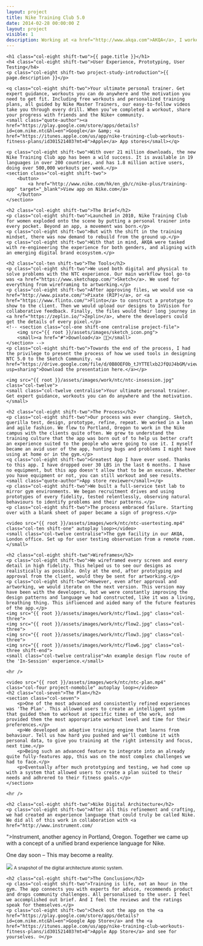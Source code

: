 ```yaml
---
layout: project
title: Nike Training Club 5.0
date: 2014-02-28 00:00:00 Z
layout: project
visible: 1
description: Working at <a href="http://www.akqa.com">AKQA</a>, I worked to rehaul the Nike Training experience. Our aim was to create a fitness experience for everybody, that can transcend cultures and guide users to greatness.
---
```


<div id="project-page" class="ntc-banner banner">
	<div class="heading-section">
	</div>
</div>

<div class="wrapper project-wrapper">
	
	<h1 class="col-eight shift-two">{{ page.title }}</h1>
	<h4 class="col-eight shift-two">User Experience, Prototyping, User Testing</h4>
	<p class="col-eight shift-two project-study-introduction">{{ page.description }}</p>

	<q class="col-eight shift-two">Your ultimate personal trainer. Get expert guidance, workouts you can do anywhere and the motivation you need to get fit. Including free workouts and personalized training plans, all guided by Nike Master Trainers, our easy-to-follow videos take you through every drill. When you’ve completed a workout, share your progress with friends and the Nike+ community.
	<small class="quote-author"><a href="https://play.google.com/store/apps/details?id=com.nike.ntc&hl=en">Google</a> &amp; <a href="https://itunes.apple.com/us/app/nike-training-club-workouts-fitness-plans/id301521403?mt=8">Apple</a> App stores</small></q>

	<p class="col-eight shift-two">With over 21 million downloads, the new Nike Training Club app has been a wild success. It is available in 19 languages in over 200 countries, and has 1.8 million active users, doing over 500,000 workouts per week.</p>
	<section class="col-eight shift-two">
		<button>
			<a href="http://www.nike.com/hk/en_gb/c/nike-plus/training-app" target="_blank">View app on Nike.com</a>
		</button>
	</section>

	<h2 class="col-eight shift-two">The Brief</h2>
	<p class="col-eight shift-two">Launched in 2010, Nike Training Club for women exploded onto the scene by putting a personal trainer into every pocket. Beyond an app, a movement was born.</p>
	<p class="col-eight shift-two">But with the shift in the training mindset, there was now demand to rebuild from the ground up.</p>
	<p class="col-eight shift-two">With that in mind, AKQA were tasked with re-engineering the experience for both genders, and aligning with an emerging digital brand ecosystem.</p>

	<h2 class="col-ten shift-two">The Tools</h2>
	<p class="col-eight shift-two">We used both digital and physical to solve problems with the NTC experience. Our main workflow tool go-to was <a href="https://www.sketchapp.com/">Sketch</a>. We used for everything from wireframing to artworking.</p>
	<p class="col-eight shift-two">After approving files, we would use <a href="http://www.pixate.com/">Pixate (RIP)</a>, or <a href="https://www.flinto.com/">Flinto</a> to construct a prototype to show to the client. Then we would upload our designs to InVision for collaborative feedback. Finally, the files would their long journey in <a href="https://zeplin.io/">Zeplin</a>, where the developers could get the details of every pixel.</p>
	<!-- <section class="col-one shift-one centralise project-file">
		<img src="{{ root }}/assets/images/sketch_icon.png">
		<small><a href="#">Download</a> 👍🏼</small>
	</section> -->
	<p class="col-eight shift-two">Towards the end of the process, I had the privilege to present the process of how we used tools in designing NTC 5.0 to the Sketch Community. <a href="https://drive.google.com/file/d/0B8OEFOb_tJYTTElxb2JfQUJ4bGM/view?usp=sharing">Download the presentation here.</a></p>

	<img src="{{ root }}/assets/images/work/ntc/ntc-insession.jpg" class="col-twelve">
	<small class="col-twelve centralise">Your ultimate personal trainer. Get expert guidance, workouts you can do anywhere and the motivation.</small>

	<h2 class="col-eight shift-two">The Process</h2>
	<p class="col-eight shift-two">Our process was ever changing. Sketch, guerilla test, design, prototype, refine, repeat. We worked in a lean and agile fashion. We flew to Portland, Oregon to work in the Nike campus with the clients quite often. We grew to understand the training culture that the app was born out of to help us better craft an experience suited to the people who were going to use it. I myself became an avid user of the app, hunting bugs and problems I might have using at home or in the gym.</p>
	<q class="col-eight shift-two">Greatest App I have ever used. Thanks to this app. I have dropped over 30 LBS in the last 6 months. I have no equipment, but this app doesn't allow that to be an excuse. Whether you have equipment or not, you can still workout and see results.
	<small class="quote-author">App store reviewer</small></q>
	<p class="col-eight shift-two">We built a full-service test lab to mirror gym environments. We began recruitment drives and using prototypes of every fidelity, tested relentlessly, observing natural behaviours to identify problems and their patterns.</p>
	<p class="col-eight shift-two">The process embraced failure. Starting over with a blank sheet of paper became a sign of progress.</p>

	<video src="{{ root }}/assets/images/work/ntc/ntc-usertesting.mp4" class="col-ten shift-one" autoplay loop></video>
	<small class="col-twelve centralise">The gym facility in our AKQA, London office. Set up for user testing observation from a remote room.</small>

	<h2 class="col-eight shift-two">Wireframes</h2>
	<p class="col-eight shift-two">We wireframed every screen and every detail in high fidelity. This helped us to see our designs as realistically as possible. Only at the end, after prototyping and approval from the client, would they be sent for artworking.</p>
	<p class="col-eight shift-two">However, even after approval and artworking, we would iterate on the next version. This version may have been with the developers, but we were constantly improving the design patterns and language we had constructed, like it was a living, breathing thing. This influenced and aided many of the future features of the app.</p>
	<img src="{{ root }}/assets/images/work/ntc/flow1.jpg" class="col-three">
	<img src="{{ root }}/assets/images/work/ntc/flow2.jpg" class="col-three">
	<img src="{{ root }}/assets/images/work/ntc/flow3.jpg" class="col-three">
	<img src="{{ root }}/assets/images/work/ntc/flow6.jpg" class="col-three shift-end">
	<small class="col-twelve centralise">An example design flow route of the 'In-Session' experience.</small>

	<hr />

	<video src="{{ root }}/assets/images/work/ntc/ntc-plan.mp4" class="col-four project-nomobile" autoplay loop></video>
	<h2 class="col-seven">The Plan</h2>
	<section class="col-seven">
		<p>One of the most advanced and consistently refined experiences was 'The Plan'. This allowed users to create an intelligent system that guided them to workout at specific times of the work, and provided them the most apporopriate workout level and time for their preferences.</p>
		<p>We developed an adaptive training engine that learns from behaviour. Tell us how hard you pushed and we’ll combine it with personal data, to give you training at the right intensity and focus, next time.</p>
		<p>Being such an advanced feature to integrate into an already quite fully-features app, this was on the most complex challenges we had to face.</p>
		<p>Eventually after much prototyping and testing, we had come up with a system that allowed users to create a plan suited to their needs and adhrered to their fitness goals.</p>
	</section>
	
	<hr />

	<h2 class="col-eight shift-two">Nike Digital Architecture</h2>
	<p class="col-eight shift-two">After all this refinement and crafting, we had created an experience language that could truly be called Nike. We did all of this work in collaboration with <a href="http://www.instrument.com/
">Instrument</a>, another agency in Portland, Oregon. Together we came up with a concept of a unified brand experience language for Nike.</p>
	<p class="col-eight shift-two">One day soon – This may become a reality.</p>
	<img src="{{ root }}/assets/images/work/ntc/ntc-architecture.jpeg" class="col-twelve">
	<small class="col-twelve centralise">A snapshot of the digital architecture atomic system.</small>

	<h2 class="col-eight shift-two">The Conclusion</h2>
	<p class="col-eight shift-two">Training is life, not an hour in the gym. The app connects you with experts for advice, recommends product and drops community challenges. All personalised to the user. I feel we accomplished out brief. And I feel the reviews and the ratings speak for themselves.</p>
	<p class="col-eight shift-two">Check out the app on the <a href="https://play.google.com/store/apps/details?id=com.nike.ntc&hl=en">Google App Store</a> and the <a href="https://itunes.apple.com/us/app/nike-training-club-workouts-fitness-plans/id301521403?mt=8">Apple App Store</a> and see for yourselves. ☺️</p>

</div>